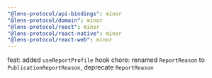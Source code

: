 ```yaml
---
"@lens-protocol/api-bindings": minor
"@lens-protocol/domain": minor
"@lens-protocol/react": minor
"@lens-protocol/react-native": minor
"@lens-protocol/react-web": minor
---
```


feat: added `useReportProfile` hook
chore: renamed `ReportReason` to `PublicationReportReason`, deprecate `ReportReason`
